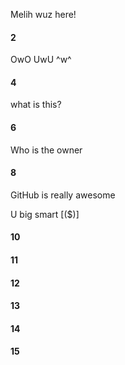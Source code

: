 Melih wuz here!
#### 2
OwO UwU ^w^
#### 4
what is this?
#### 6
Who is the owner 
#### 8

GitHub is really awesome

U big smart [($)]



#### 10
#### 11
#### 12
#### 13
#### 14
#### 15